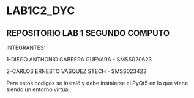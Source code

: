 # LAB1C2_DYC
REPOSITORIO LAB 1 SEGUNDO COMPUTO
---------------------------------
INTEGRANTES:

1-DIEGO ANTHONIO CABRERA GUEVARA - SMSS020623

2-CARLOS ERNESTO VASQUEZ STECH - SMSS023423

Para estos codigos se instaló y debe instalarse el PyQt5 en lo que viene siendo un entorno virtual.
